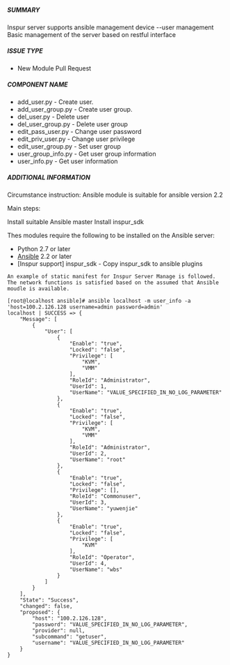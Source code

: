 ##### SUMMARY
<!--- Describe the change below, including rationale and design decisions -->
Inspur server supports ansible management device  --user management
Basic management of the server based on restful interface
<!--- HINT: Include "Fixes #nnn" if you are fixing an existing issue -->

##### ISSUE TYPE
<!--- Pick one below and delete the rest -->
- New Module Pull Request

##### COMPONENT NAME
<!--- Write the short name of the module, plugin, task or feature below -->
- add_user.py -  Create user.
- add_user_group.py - Create user group.
- del_user.py - Delete user 
- del_user_group.py - Delete user group
- edit_pass_user.py - Change user password
- edit_priv_user.py - Change user privilege
- edit_user_group.py - Set user group
- user_group_info.py -  Get user group information
- user_info.py - Get user information
##### ADDITIONAL INFORMATION
<!--- Include additional information to help people understand the change here -->
Circumstance instruction:
Ansible module is suitable for ansible version 2.2

Main steps:

Install suitable Ansible master
Install inspur_sdk 
<!--- A step-by-step reproduction of the problem is helpful if there is no related issue -->
Thes modules require the following to be installed on the Ansible server:

* Python 2.7 or later
* [Ansible](http://www.ansible.com) 2.2 or later
* [Inspur support] inspur_sdk  - Copy inspur_sdk to ansible plugins
<!--- Paste verbatim command output below, e.g. before and after your change -->
```paste below
An example of static manifest for Inspur Server Manage is followed. The network functions is satisfied based on the assumed that Ansible moudle is available.

[root@localhost ansible]# ansible localhost -m user_info -a 'host=100.2.126.128 username=admin password=admin'
localhost | SUCCESS => {
    "Message": [
        {
            "User": [
                {
                    "Enable": "true", 
                    "Locked": "false", 
                    "Privilege": [
                        "KVM", 
                        "VMM"
                    ], 
                    "RoleId": "Administrator", 
                    "UserId": 1, 
                    "UserName": "VALUE_SPECIFIED_IN_NO_LOG_PARAMETER"
                }, 
                {
                    "Enable": "true", 
                    "Locked": "false", 
                    "Privilege": [
                        "KVM", 
                        "VMM"
                    ], 
                    "RoleId": "Administrator", 
                    "UserId": 2, 
                    "UserName": "root"
                }, 
                {
                    "Enable": "true", 
                    "Locked": "false", 
                    "Privilege": [], 
                    "RoleId": "Commonuser", 
                    "UserId": 3, 
                    "UserName": "yuwenjie"
                }, 
                {
                    "Enable": "true", 
                    "Locked": "false", 
                    "Privilege": [
                        "KVM"
                    ], 
                    "RoleId": "Operator", 
                    "UserId": 4, 
                    "UserName": "wbs"
                }
            ]
        }
    ], 
    "State": "Success", 
    "changed": false, 
    "proposed": {
        "host": "100.2.126.128", 
        "password": "VALUE_SPECIFIED_IN_NO_LOG_PARAMETER", 
        "provider": null, 
        "subcommand": "getuser", 
        "username": "VALUE_SPECIFIED_IN_NO_LOG_PARAMETER"
    }
}


```
